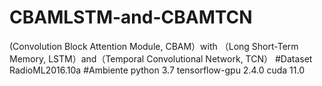# CBAMLSTM-and-CBAMTCN
(Convolution Block Attention Module, CBAM）with （Long Short-Term Memory, LSTM）and（Temporal Convolutional Network, TCN）
#Dataset
RadioML2016.10a
#Ambiente
python 3.7
tensorflow-gpu 2.4.0
cuda 11.0
